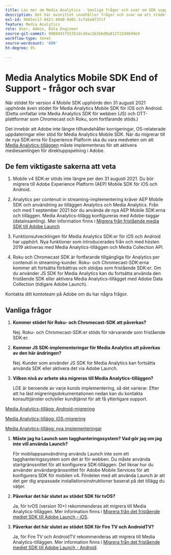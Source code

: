 ```yaml
---
title: Läs mer om Media Analytics - Vanliga frågor och svar om SDK support
description: Det här avsnittet innehåller frågor och svar om att stödet för SDK:er för Media Analytics har upphört.
exl-id: 9601ec17-8421-49d0-9d81-1cfa5e8f37cf
feature: Media Analytics
role: User, Admin, Data Engineer
source-git-commit: 0088d41f557b1dc49ac2b3b6d0a812f22d8849e9
workflow-type: tm+mt
source-wordcount: '600'
ht-degree: 0%

---
```


# Media Analytics Mobile SDK End of Support - frågor och svar

När stödet för version 4 Mobile SDK upphörde den 31 augusti 2021 upphörde även stödet för Media Analytics Mobile SDK för iOS och Android. (Detta omfattar inte Media Analytics SDK för webben (JS) och OTT-plattformar som Chromecast och Roku, som fortfarande stöds.)

Det innebär att Adobe inte längre tillhandahåller korrigeringar, OS-relaterade uppdateringar eller stöd för Media Analytics Mobile SDK. När du migrerar till de nya SDK:erna för Experience Platform ska du vara medveten om att [Media Analytics-tilläggen](https://developer.adobe.com/client-sdks/documentation/adobe-media-analytics/) måste implementeras för att aktivera mediesamlingen för direktuppspelning i Adobe.


## De fem viktigaste sakerna att veta

1. Mobile v4 SDK:er stöds inte längre per den 31 augusti 2021. Du bör migrera till Adobe Experience Platform (AEP) Mobile SDK för iOS och Android.

1. Analytics per contenuti in streaming-implementering kräver AEP Mobile SDK och användning av tilläggen Analytics och Media Analytics. Från och med 1 september 2021 bör du använda de nya AEP Mobile SDK:erna och tilläggen.  Media Analytics-tillägg konfigureras med Adobe-taggar (datainsamling). Mer information finns i [Migrera från fristående media SDK till Adobe Launch](/help/legacy/sdk-to-launch/sdk-to-launch-migration.md)

1. Funktionsutvecklingen för Media Analytics SDK:er för iOS och Android har upphört. Nya funktioner som introducerades från och med hösten 2019 aktiveras med Media Analytics-tilläggen och Media Collection API.

1. Roku och Chromecast SDK är fortfarande tillgängliga för Analytics per contenuti in streaming-kunder. Roku- och Chromecast-SDK:erna kommer att fortsätta förbättras och stödjas som fristående SDK:er. Om du använder JS SDK for Media Analytics kan du fortsätta använda den fristående SDK eller aktivera Media Analytics-tillägget med Adobe Data Collection (tidigare Adobe Launch).

Kontakta ditt kontoteam på Adobe om du har några frågor.

## Vanliga frågor

1. **Kommer stödet för Roku- och Chromecast-SDK att påverkas? &#x200B;**

   Nej.  Roku- och Chromecast-SDK:er stöds för närvarande som fristående SDK:er. &#x200B;
&#x200B;
1. **Kommer JS SDK-implementeringar för Media Analytics att påverkas av den här ändringen? &#x200B;**

   Nej.  Kunder som använder JS SDK for Media Analytics kan fortsätta använda SDK eller aktivera det via Adobe Launch.
&#x200B;
1. **Vilken nivå av arbete ska migreras till Media Analytics-tilläggen? &#x200B;**

   LOE är beroende av varje kunds implementering, så det varierar.  Efter att ha läst migreringsdokumentationen nedan kan du kontakta konsulttjänster och/eller kundtjänst för att få ytterligare support.

[Media Analytics-tillägg: Android-migrering](/help/legacy/sdk-to-launch/sdk-to-launch-migration-platforms/sdk-to-launch-migration-android.md)

[Media Analytics-tillägg: iOS-migrering](/help/legacy/sdk-to-launch/sdk-to-launch-migration-platforms/sdk-to-launch-migration-ios.md)

   [Media Analytics-tillägg: nya implementeringar](https://developer.adobe.com/client-sdks/documentation/adobe-media-analytics/)

1. **Måste jag ha Launch som tagghanteringssystem? Vad gör jag om jag inte vill använda Launch?**

   För mobilappsanvändning används Launch inte som ett tagghanteringssystem som det är för webben. Du måste använda startgränssnittet för att konfigurera SDK-tilläggen. Det liknar hur du använder användargränssnittet för Adobe Mobile Services för att konfigurera SDK för mobilen v4. Fördelen med att använda Launch är att det ger dig anpassade installationsinstruktioner baserat på det tillägg du väljer.

1. **Påverkar det här slutet av stödet SDK för tvOS?**

   Ja, för tvOS (version 10+) rekommenderas att migrera till Media Analytics-tilläggen. Mer information finns i [Migrera från det fristående mediet SDK till Adobe Launch - iOS](/help/legacy/sdk-to-launch/sdk-to-launch-migration-platforms/sdk-to-launch-migration-ios.md).

1. **Påverkar det här slutet av stödet SDK för Fire TV och AndroidTV? &#x200B;**

   Ja, för Fire TV och AndroidTV rekommenderas att migrera till Media Analytics-tilläggen. Mer information finns i [Migrera från det fristående mediet SDK till Adobe Launch - Android](/help/legacy/sdk-to-launch/sdk-to-launch-migration-platforms/sdk-to-launch-migration-android.md).
